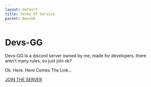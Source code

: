 ```yaml
---
layout: default
title: Terms Of Service
parent: DevsGG
---
```


# Devs-GG
Devs-GG Is a discord server owned by me, made for developers. there aren't many rules, so just join ok?

Ok.
Here.
Here Comes The Link...


[JOIN THE SERVER](https://dsc.lol/devsgg)

